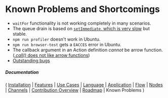 # Known Problems and Shortcomings

* `waitFor` functionality is not working completely in many scenarios.
* The queue drain is based on [`setImmediate`, which is very slow](https://github.com/Emblem21-OpenSource/flownote/blob/09480e60cd2738ea011d236da18f36cd7515c78b/src/eventQueue.js#L58) but stable.
* `npm run profiler` doesn't work in Ubuntu.
* `npm run browser-test` gets a `EACCES` error in Ubuntu.
* The callback argument in an Action definition *cannot* be arrow function. ([*.call()* does not like arrow functions](https://github.com/Emblem21-OpenSource/flownote/blob/09480e60cd2738ea011d236da18f36cd7515c78b/src/action.js#L66))
* [Outstanding bugs](https://github.com/Emblem21-OpenSource/flownote/labels/bug)

##### Documentation

( 
[Installation](01-installation.md) | 
[Features](02-features.md) | 
[Use Cases](03-use-cases.md) | 
[Language](04-language.md) | 
[Application](05-application.md) | 
[Flow](06-flow.md) | 
[Nodes](07-nodes.md) | 
[Channels](08-channels.md) | 
[Contribution Overview](09-contribution.md) | 
[Roadmap](10-roadmap.md) | 
Known Problems
)